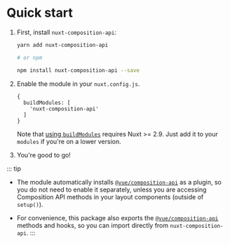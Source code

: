 ---
---

# Quick start

1. First, install `nuxt-composition-api`:

   ```bash
   yarn add nuxt-composition-api

   # or npm

   npm install nuxt-composition-api --save
   ```

2. Enable the module in your `nuxt.config.js`.

   ```
   {
     buildModules: [
       'nuxt-composition-api'
     ]
   }
   ```

   Note that [using `buildModules`](https://nuxtjs.org/api/configuration-modules#-code-buildmodules-code-) requires Nuxt >= 2.9. Just add it to your `modules` if you're on a lower version.

3. You're good to go!

::: tip

- The module automatically installs [`@vue/composition-api`](https://github.com/vuejs/composition-api) as a plugin, so you do not need to enable it separately, unless you are accessing Composition API methods in your layout components (outside of `setup()`).

- For convenience, this package also exports the [`@vue/composition-api`](https://github.com/vuejs/composition-api) methods and hooks, so you can import directly from `nuxt-composition-api`.
  :::
